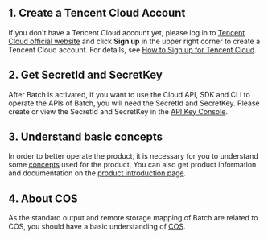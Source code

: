 ## 1. Create a Tencent Cloud Account
If you don't have a Tencent Cloud account yet, please log in to [Tencent Cloud official website](https://intl.cloud.tencent.com/) and click **Sign up** in the upper right corner to create a Tencent Cloud account. For details, see [How to Sign up for Tencent Cloud](https://intl.cloud.tencent.com/document/product/213/6090).
## 2. Get SecretId and SecretKey
After Batch is activated, if you want to use the Cloud API, SDK and CLI to operate the APIs of Batch, you will need the SecretId and SecretKey. Please create or view the SecretId and SecretKey in the [API Key Console](https://console.cloud.tencent.com/capi).
## 3. Understand basic concepts
In order to better operate the product, it is necessary for you to understand some [concepts]() used for the product. You can also get product information and documentation on the [product introduction page]().
## 4. About COS
As the standard output and remote storage mapping of Batch are related to COS, you should have a basic understanding of [COS](https://intl.cloud.tencent.com/product/cos).
